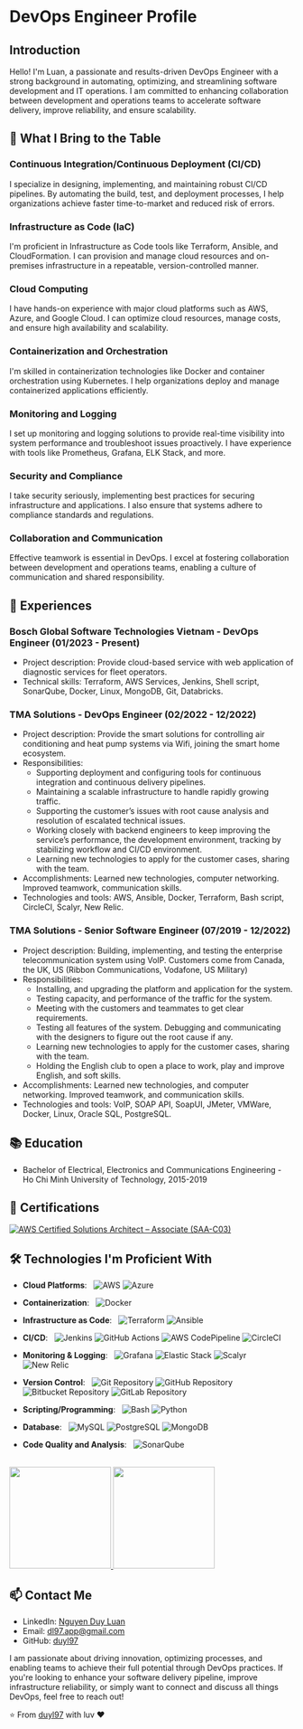 # DevOps Engineer Profile

## Introduction

Hello! I'm Luan, a passionate and results-driven DevOps Engineer with a strong background in automating, optimizing, and streamlining software development and IT operations. I am committed to enhancing collaboration between development and operations teams to accelerate software delivery, improve reliability, and ensure scalability.

## 🚀 What I Bring to the Table

### Continuous Integration/Continuous Deployment (CI/CD)

I specialize in designing, implementing, and maintaining robust CI/CD pipelines. By automating the build, test, and deployment processes, I help organizations achieve faster time-to-market and reduced risk of errors.

### Infrastructure as Code (IaC)

I'm proficient in Infrastructure as Code tools like Terraform, Ansible, and CloudFormation. I can provision and manage cloud resources and on-premises infrastructure in a repeatable, version-controlled manner.

### Cloud Computing

I have hands-on experience with major cloud platforms such as AWS, Azure, and Google Cloud. I can optimize cloud resources, manage costs, and ensure high availability and scalability.

### Containerization and Orchestration

I'm skilled in containerization technologies like Docker and container orchestration using Kubernetes. I help organizations deploy and manage containerized applications efficiently.

### Monitoring and Logging

I set up monitoring and logging solutions to provide real-time visibility into system performance and troubleshoot issues proactively. I have experience with tools like Prometheus, Grafana, ELK Stack, and more.

### Security and Compliance

I take security seriously, implementing best practices for securing infrastructure and applications. I also ensure that systems adhere to compliance standards and regulations.

### Collaboration and Communication

Effective teamwork is essential in DevOps. I excel at fostering collaboration between development and operations teams, enabling a culture of communication and shared responsibility.

## 💼 Experiences

### Bosch Global Software Technologies Vietnam - DevOps Engineer (01/2023 - Present)

- Project description: Provide cloud-based service with web application of diagnostic services for fleet operators.​
- Technical skills: Terraform, AWS Services, Jenkins, Shell script, SonarQube, Docker, Linux, MongoDB, Git, Databricks.

### TMA Solutions - DevOps Engineer (02/2022 - 12/2022)

- Project description: Provide the smart solutions for controlling air conditioning and heat pump systems via Wifi, joining the smart home ecosystem.
- Responsibilities:
  - Supporting deployment and configuring tools for continuous integration and continuous delivery pipelines.
  - Maintaining a scalable infrastructure to handle rapidly growing traffic.
  - Supporting the customer’s issues with root cause analysis and resolution of escalated technical issues.
  - Working closely with backend engineers to keep improving the service’s performance, the development environment, tracking by stabilizing workflow and CI/CD environment.
  - Learning new technologies to apply for the customer cases, sharing with the team.
- Accomplishments: Learned new technologies, computer networking. Improved teamwork, communication skills.
- Technologies and tools: AWS, Ansible, Docker, Terraform, Bash script, CircleCI, Scalyr, New Relic.


### TMA Solutions - Senior Software Engineer (07/2019 - 12/2022)

- Project description: Building, implementing, and testing the enterprise telecommunication system using VoIP. Customers come from Canada, the UK, US (Ribbon Communications, Vodafone, US Military)
- Responsibilities:
  - Installing, and upgrading the platform and application for the system.
  - Testing capacity, and performance of the traffic for the system.
  - Meeting with the customers and teammates to get clear requirements. 
  - Testing all features of the system. Debugging and communicating with the designers to figure out the root cause if any.
  - Learning new technologies to apply for the customer cases, sharing with the team.
  - Holding the English club to open a place to work, play and improve English, and soft skills.
- Accomplishments: Learned new technologies, and computer networking. Improved teamwork, and communication skills.
- Technologies and tools: VoIP, SOAP API, SoapUI, JMeter, VMWare, Docker, Linux, Oracle SQL, PostgreSQL.

## 📚 Education

- Bachelor of Electrical, Electronics and Communications Engineering - Ho Chi Minh University of Technology, 2015-2019

## 🌟 Certifications

[![AWS Certified Solutions Architect – Associate (SAA-C03)](https://img.shields.io/badge/AWS%20Certified%20Solutions%20Architect%20–%20Associate%20(SAA-C03)-FF9900?style=flat&logo=amazon-aws)](https://www.credly.com/badges/a14821bd-ba01-4da2-8e3d-35718798034f/public_url)

## 🛠️ Technologies I'm Proficient With

- **Cloud Platforms**: &nbsp; ![AWS](https://img.shields.io/badge/AWS-Amazon%20Web%20Services-FF9900?style=flat&logo=amazon-aws) ![Azure](https://img.shields.io/badge/Azure-Microsoft%20Azure-0078D4?style=flat&logo=microsoft-azure)

- **Containerization**: &nbsp; ![Docker](https://img.shields.io/badge/Docker-Container%20Technology-2496ED?style=flat&logo=docker)

- **Infrastructure as Code**: &nbsp; ![Terraform](https://img.shields.io/badge/Terraform-Infrastructure%20as%20Code-623CE4?style=flat&logo=terraform) ![Ansible](https://img.shields.io/badge/Ansible-Automation%20Tool-EE0000?style=flat&logo=ansible)

- **CI/CD**: &nbsp; ![Jenkins](https://img.shields.io/badge/Jenkins-Continuous%20Integration-3498DB?style=flat&logo=jenkins) ![GitHub Actions](https://img.shields.io/badge/GitHub%20Actions-Workflow%20Automation-2088FF?style=flat&logo=github-actions) ![AWS CodePipeline](https://img.shields.io/badge/AWS%20CodePipeline-Continuous%20Delivery-FF9900?style=flat&logo=amazon-aws) ![CircleCI](https://img.shields.io/badge/CircleCI-Continuous%20Integration-343434?style=flat&logo=circleci)

- **Monitoring & Logging**: &nbsp; ![Grafana](https://img.shields.io/badge/Grafana-Monitoring%20and%20Analytics-F46800?style=flat&logo=grafana) ![Elastic Stack](https://img.shields.io/badge/Elastic%20Stack-Log%20Analysis%20and%20Visualization-005571?style=flat&logo=elasticsearch&logoColor=005571&logoWidth=30&logoSpacing=5&logo=logstash&logoColor=005571&logoWidth=30&logoSpacing=5&logo=kibana&logoColor=005571&logoWidth=30&logoSpacing=5&logo=beats&logoColor=005571&logoWidth=30&logoSpacing=5)
![Scalyr](https://img.shields.io/badge/Scalyr-Log%20Management%20and%20Monitoring-008BFF?style=flat&logo=scalyr)
![New Relic](https://img.shields.io/badge/New%20Relic-Application%20Performance%20Monitoring-00A300?style=flat&logo=new-relic)

- **Version Control**: &nbsp; ![Git Repository](https://img.shields.io/badge/Git-Repository-F05032?style=flat&logo=git)
![GitHub Repository](https://img.shields.io/badge/GitHub-Repository-181717?style=flat&logo=github)
![Bitbucket Repository](https://img.shields.io/badge/Bitbucket-Repository-0052CC?style=flat&logo=bitbucket)
![GitLab Repository](https://img.shields.io/badge/GitLab-Repository-FC6D26?style=flat&logo=gitlab)

- **Scripting/Programming**: &nbsp; ![Bash](https://img.shields.io/badge/Bash-Shell%20Scripting-4EAA25?style=flat&logo=gnu-bash)
![Python](https://img.shields.io/badge/Python-Programming%20Language-3776AB?style=flat&logo=python)

- **Database**: &nbsp;
   ![MySQL](https://img.shields.io/badge/MySQL-Database%20Management-4479A1?style=flat&logo=mysql)
  ![PostgreSQL](https://img.shields.io/badge/PostgreSQL-Database%20Management-336791?style=flat&logo=postgresql)
  ![MongoDB](https://img.shields.io/badge/MongoDB-NoSQL%20Database-47A248?style=flat&logo=mongodb)

- **Code Quality and Analysis**: &nbsp;
  ![SonarQube](https://img.shields.io/badge/SonarQube-Code%20Quality%20Assurance%20tool-4E9BCD?style=flat&logo=sonarqube)

<br/>

<a href="https://github.com/duyl97">
  <img height="180em" src="https://github-readme-stats.vercel.app/api?username=duyl97&theme=buefy&show_icons=true" />
  <img height="180em" src="https://github-readme-stats.vercel.app/api/top-langs/?username=duyl97&theme=buefy&layout=compact" />
</a>

<br/>

## 📫 Contact Me

- LinkedIn: [Nguyen Duy Luan](https://www.linkedin.com/in/duyluan97/)
- Email: dl97.app@gmail.com
- GitHub: [duyl97](https://github.com/duyl97)

I am passionate about driving innovation, optimizing processes, and enabling teams to achieve their full potential through DevOps practices. If you're looking to enhance your software delivery pipeline, improve infrastructure reliability, or simply want to connect and discuss all things DevOps, feel free to reach out!

⭐️ From [duyl97](https://github.com/duyl97) with luv ❤
